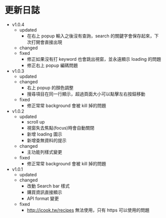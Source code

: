 # 更新日誌
- v1.0.4
  - updated
    - 在右上 popup 輸入之後沒有查詢，search 的關鍵字會保存起來，下次打開會直接出現
  - changed
  - fixed
    - 修正如果沒有打 keyword 也會跳出視窗，並永遠顯示 loading 的問題
    - 修正右上 popup 編碼問題
- v1.0.3
  - updated
  - changed
    - 右上 popup 的顏色調整
    - 搜尋項目在同一行顯示，超過頁面大小可以點擊左右按鈕移動
  - fixed
    - 修正常常 background 會被 kill 掉的問題
- v1.0.2
  - updated
    - scroll up
    - 視窗失去焦點(focus)時會自動關閉
    - 新增 loading 圖示
    - 新增查無資料的提示
  - changed
    - 主功能列樣式變更
  - fixed
    - 修正常常 background 會被 kill 掉的問題
- v1.0.1
  - updated
  - changed
    - 改動 Search bar 樣式
    - 購買資訊直接顯示
    - API format 變更
  - fixed
    - http://icook.tw/recipes 無法使用，只有 https 可以使用的問題